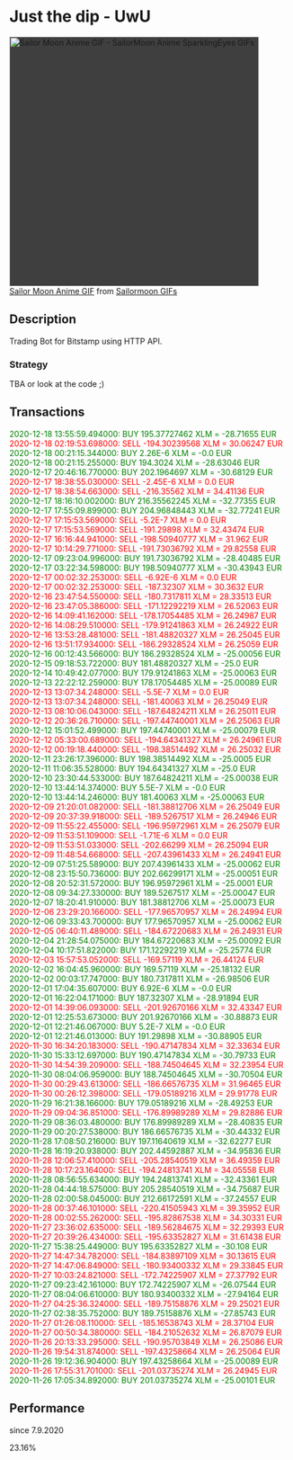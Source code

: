 # Just the dip - UwU

<a href="https://tenor.com/view/sailor-moon-anime-sparkling-eyes-excited-gif-15129235">
<img src="https://media1.tenor.com/images/030b1f757e0289de554534b666e0644d/tenor.gif?itemid=15129235" width="444" height="444" alt="Sailor Moon Anime GIF - SailorMoon Anime SparklingEyes GIFs" style="max-width: 833px; background-color: rgb(63, 63, 63);">
<br/>Sailor Moon Anime GIF</a> from <a href="https://tenor.com/search/sailormoon-gifs">Sailormoon GIFs</a>

## Description

Trading Bot for Bitstamp using HTTP API.

### Strategy

TBA or look at the code ;)


## Transactions

<div style="color:green">2020-12-18 13:55:59.494000: BUY    195.37727462 XLM = -28.71655  EUR</div>
<div style="color:red">2020-12-18 02:19:53.698000: SELL  -194.30239568 XLM = 30.06247   EUR</div>
<div style="color:green">2020-12-18 00:21:15.344000: BUY         2.26E-6 XLM = -0.0       EUR</div>
<div style="color:green">2020-12-18 00:21:15.255000: BUY        194.3024 XLM = -28.63046  EUR</div>
<div style="color:green">2020-12-17 20:46:16.770000: BUY     202.1964697 XLM = -30.68129  EUR</div>
<div style="color:red">2020-12-17 18:38:55.030000: SELL       -2.45E-6 XLM = 0.0        EUR</div>
<div style="color:red">2020-12-17 18:38:54.663000: SELL     -216.35562 XLM = 34.41136   EUR</div>
<div style="color:green">2020-12-17 18:16:10.002000: BUY    216.35562245 XLM = -32.77355  EUR</div>
<div style="color:green">2020-12-17 17:55:09.899000: BUY    204.96848443 XLM = -32.77241  EUR</div>
<div style="color:red">2020-12-17 17:15:53.569000: SELL        -5.2E-7 XLM = 0.0        EUR</div>
<div style="color:red">2020-12-17 17:15:53.569000: SELL     -191.29898 XLM = 32.43474   EUR</div>
<div style="color:red">2020-12-17 16:16:44.941000: SELL  -198.50940777 XLM = 31.962     EUR</div>
<div style="color:red">2020-12-17 10:14:29.771000: SELL  -191.73036792 XLM = 29.82558   EUR</div>
<div style="color:green">2020-12-17 09:23:04.996000: BUY    191.73036792 XLM = -28.40485  EUR</div>
<div style="color:green">2020-12-17 03:22:34.598000: BUY    198.50940777 XLM = -30.43943  EUR</div>
<div style="color:red">2020-12-17 00:02:32.253000: SELL       -6.92E-6 XLM = 0.0        EUR</div>
<div style="color:red">2020-12-17 00:02:32.253000: SELL     -187.32307 XLM = 30.3632    EUR</div>
<div style="color:red">2020-12-16 23:47:54.550000: SELL   -180.7317811 XLM = 28.33513   EUR</div>
<div style="color:red">2020-12-16 23:47:05.386000: SELL  -171.12292219 XLM = 26.52063   EUR</div>
<div style="color:red">2020-12-16 14:09:41.162000: SELL  -178.17054485 XLM = 26.24987   EUR</div>
<div style="color:red">2020-12-16 14:08:29.510000: SELL  -179.91241863 XLM = 26.24922   EUR</div>
<div style="color:red">2020-12-16 13:53:28.481000: SELL  -181.48820327 XLM = 26.25045   EUR</div>
<div style="color:red">2020-12-16 13:51:17.934000: SELL  -186.29328524 XLM = 26.25059   EUR</div>
<div style="color:green">2020-12-16 00:12:43.566000: BUY    186.29328524 XLM = -25.00056  EUR</div>
<div style="color:green">2020-12-15 09:18:53.722000: BUY    181.48820327 XLM = -25.0      EUR</div>
<div style="color:green">2020-12-14 10:49:42.077000: BUY    179.91241863 XLM = -25.00063  EUR</div>
<div style="color:green">2020-12-13 22:22:12.259000: BUY    178.17054485 XLM = -25.00089  EUR</div>
<div style="color:red">2020-12-13 13:07:34.248000: SELL        -5.5E-7 XLM = 0.0        EUR</div>
<div style="color:red">2020-12-13 13:07:34.248000: SELL     -181.40063 XLM = 26.25049   EUR</div>
<div style="color:red">2020-12-13 08:10:06.043000: SELL  -187.64824211 XLM = 26.25011   EUR</div>
<div style="color:red">2020-12-12 20:36:26.710000: SELL  -197.44740001 XLM = 26.25063   EUR</div>
<div style="color:green">2020-12-12 15:01:52.499000: BUY    197.44740001 XLM = -25.00079  EUR</div>
<div style="color:red">2020-12-12 05:33:00.689000: SELL  -194.64341327 XLM = 26.24961   EUR</div>
<div style="color:red">2020-12-12 00:19:18.440000: SELL  -198.38514492 XLM = 26.25032   EUR</div>
<div style="color:green">2020-12-11 23:26:17.396000: BUY    198.38514492 XLM = -25.0005   EUR</div>
<div style="color:green">2020-12-11 11:06:35.528000: BUY    194.64341327 XLM = -25.0      EUR</div>
<div style="color:green">2020-12-10 23:30:44.533000: BUY    187.64824211 XLM = -25.00038  EUR</div>
<div style="color:green">2020-12-10 13:44:14.374000: BUY          5.5E-7 XLM = -0.0       EUR</div>
<div style="color:green">2020-12-10 13:44:14.246000: BUY       181.40063 XLM = -25.00063  EUR</div>
<div style="color:red">2020-12-09 21:20:01.082000: SELL  -181.38812706 XLM = 26.25049   EUR</div>
<div style="color:red">2020-12-09 20:37:39.918000: SELL   -189.5267517 XLM = 26.24946   EUR</div>
<div style="color:red">2020-12-09 11:55:22.455000: SELL  -196.95972961 XLM = 26.25079   EUR</div>
<div style="color:red">2020-12-09 11:53:51.109000: SELL       -1.71E-6 XLM = 0.0        EUR</div>
<div style="color:red">2020-12-09 11:53:51.033000: SELL     -202.66299 XLM = 26.25094   EUR</div>
<div style="color:red">2020-12-09 11:48:54.668000: SELL  -207.43961433 XLM = 26.24941   EUR</div>
<div style="color:green">2020-12-09 07:51:25.589000: BUY    207.43961433 XLM = -25.00062  EUR</div>
<div style="color:green">2020-12-08 23:15:50.736000: BUY    202.66299171 XLM = -25.00051  EUR</div>
<div style="color:green">2020-12-08 20:52:31.572000: BUY    196.95972961 XLM = -25.0001   EUR</div>
<div style="color:green">2020-12-08 09:34:27.330000: BUY     189.5267517 XLM = -25.00047  EUR</div>
<div style="color:green">2020-12-07 18:20:41.910000: BUY    181.38812706 XLM = -25.00073  EUR</div>
<div style="color:red">2020-12-06 23:29:20.166000: SELL  -177.96570957 XLM = 26.24994   EUR</div>
<div style="color:green">2020-12-06 09:33:43.700000: BUY    177.96570957 XLM = -25.00062  EUR</div>
<div style="color:red">2020-12-05 06:40:11.489000: SELL  -184.67220683 XLM = 26.24931   EUR</div>
<div style="color:green">2020-12-04 21:28:54.075000: BUY    184.67220683 XLM = -25.00092  EUR</div>
<div style="color:green">2020-12-04 10:17:51.822000: BUY    171.12292219 XLM = -25.25774  EUR</div>
<div style="color:red">2020-12-03 15:57:53.052000: SELL     -169.57119 XLM = 26.44124   EUR</div>
<div style="color:green">2020-12-02 16:04:45.960000: BUY       169.57119 XLM = -25.18132  EUR</div>
<div style="color:green">2020-12-02 00:03:17.747000: BUY     180.7317811 XLM = -26.98506  EUR</div>
<div style="color:green">2020-12-01 17:04:35.607000: BUY         6.92E-6 XLM = -0.0       EUR</div>
<div style="color:green">2020-12-01 16:22:04.171000: BUY       187.32307 XLM = -28.91894  EUR</div>
<div style="color:red">2020-12-01 14:39:06.093000: SELL  -201.92670166 XLM = 32.43347   EUR</div>
<div style="color:green">2020-12-01 12:25:53.673000: BUY    201.92670166 XLM = -30.88873  EUR</div>
<div style="color:green">2020-12-01 12:21:46.067000: BUY          5.2E-7 XLM = -0.0       EUR</div>
<div style="color:green">2020-12-01 12:21:46.013000: BUY       191.29898 XLM = -30.88905  EUR</div>
<div style="color:red">2020-11-30 16:34:20.183000: SELL  -190.47147834 XLM = 32.33634   EUR</div>
<div style="color:green">2020-11-30 15:33:12.697000: BUY    190.47147834 XLM = -30.79733  EUR</div>
<div style="color:red">2020-11-30 14:54:39.209000: SELL  -188.74504645 XLM = 32.23954   EUR</div>
<div style="color:green">2020-11-30 08:04:06.959000: BUY    188.74504645 XLM = -30.70504  EUR</div>
<div style="color:red">2020-11-30 00:29:43.613000: SELL  -186.66576735 XLM = 31.96465   EUR</div>
<div style="color:red">2020-11-30 00:26:12.398000: SELL  -179.05189216 XLM = 29.91778   EUR</div>
<div style="color:green">2020-11-29 16:21:38.166000: BUY    179.05189216 XLM = -28.49253  EUR</div>
<div style="color:red">2020-11-29 09:04:36.851000: SELL  -176.89989289 XLM = 29.82886   EUR</div>
<div style="color:green">2020-11-29 08:36:03.480000: BUY    176.89989289 XLM = -28.40835  EUR</div>
<div style="color:green">2020-11-29 00:20:27.538000: BUY    186.66576735 XLM = -30.44332  EUR</div>
<div style="color:green">2020-11-28 17:08:50.216000: BUY    197.11640619 XLM = -32.62277  EUR</div>
<div style="color:green">2020-11-28 16:19:20.938000: BUY    202.44592887 XLM = -34.95836  EUR</div>
<div style="color:red">2020-11-28 12:06:57.410000: SELL  -205.28540519 XLM = 36.49359   EUR</div>
<div style="color:red">2020-11-28 10:17:23.164000: SELL  -194.24813741 XLM = 34.05558   EUR</div>
<div style="color:green">2020-11-28 08:56:55.634000: BUY    194.24813741 XLM = -32.43361  EUR</div>
<div style="color:green">2020-11-28 04:44:18.575000: BUY    205.28540519 XLM = -34.75687  EUR</div>
<div style="color:green">2020-11-28 02:00:58.045000: BUY    212.66172591 XLM = -37.24557  EUR</div>
<div style="color:red">2020-11-28 00:37:46.101000: SELL  -220.41505943 XLM = 39.35952   EUR</div>
<div style="color:red">2020-11-28 00:02:55.262000: SELL  -195.82867538 XLM = 34.30331   EUR</div>
<div style="color:red">2020-11-27 23:36:02.635000: SELL  -189.56284675 XLM = 32.29393   EUR</div>
<div style="color:red">2020-11-27 20:39:26.434000: SELL  -195.63352827 XLM = 31.61438   EUR</div>
<div style="color:green">2020-11-27 15:38:25.449000: BUY    195.63352827 XLM = -30.108    EUR</div>
<div style="color:red">2020-11-27 14:47:34.782000: SELL  -184.83897109 XLM = 30.13615   EUR</div>
<div style="color:red">2020-11-27 14:47:06.849000: SELL  -180.93400332 XLM = 29.33845   EUR</div>
<div style="color:red">2020-11-27 10:03:24.821000: SELL  -172.74225907 XLM = 27.37792   EUR</div>
<div style="color:green">2020-11-27 09:23:42.161000: BUY    172.74225907 XLM = -26.07544  EUR</div>
<div style="color:green">2020-11-27 08:04:06.610000: BUY    180.93400332 XLM = -27.94164  EUR</div>
<div style="color:red">2020-11-27 04:25:36.324000: SELL  -189.75158876 XLM = 29.25021   EUR</div>
<div style="color:green">2020-11-27 02:38:35.752000: BUY    189.75158876 XLM = -27.85743  EUR</div>
<div style="color:red">2020-11-27 01:26:08.110000: SELL  -185.16538743 XLM = 28.37104   EUR</div>
<div style="color:red">2020-11-27 00:50:34.380000: SELL  -184.21052632 XLM = 26.87079   EUR</div>
<div style="color:red">2020-11-26 20:13:33.295000: SELL  -190.95703849 XLM = 26.25086   EUR</div>
<div style="color:red">2020-11-26 19:54:31.874000: SELL  -197.43258664 XLM = 26.25064   EUR</div>
<div style="color:green">2020-11-26 19:12:36.904000: BUY    197.43258664 XLM = -25.00089  EUR</div>
<div style="color:red">2020-11-26 17:55:31.701000: SELL  -201.03735274 XLM = 26.24945   EUR</div>
<div style="color:green">2020-11-26 17:05:34.892000: BUY    201.03735274 XLM = -25.00101  EUR</div>



## Performance
since 7.9.2020


<div color="green">23.16%</div>
